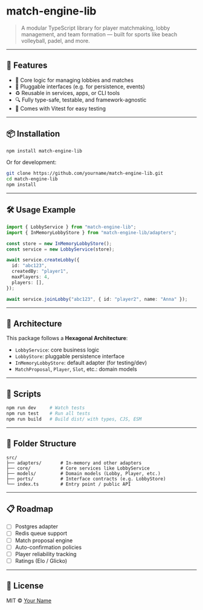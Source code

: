 # match-engine-lib

> A modular TypeScript library for player matchmaking, lobby management, and team formation — built for sports like beach volleyball, padel, and more.

---

## 🚀 Features

- 🧠 Core logic for managing lobbies and matches
- 🧩 Pluggable interfaces (e.g. for persistence, events)
- ♻️ Reusable in services, apps, or CLI tools
- 🔍 Fully type-safe, testable, and framework-agnostic
- 🧪 Comes with Vitest for easy testing

---

## 📦 Installation

```bash
npm install match-engine-lib
```

Or for development:

```bash
git clone https://github.com/yourname/match-engine-lib.git
cd match-engine-lib
npm install
```

---

## 🛠 Usage Example

```ts
import { LobbyService } from "match-engine-lib";
import { InMemoryLobbyStore } from "match-engine-lib/adapters";

const store = new InMemoryLobbyStore();
const service = new LobbyService(store);

await service.createLobby({
  id: "abc123",
  createdBy: "player1",
  maxPlayers: 4,
  players: [],
});

await service.joinLobby("abc123", { id: "player2", name: "Anna" });
```

---

## 🧩 Architecture

This package follows a **Hexagonal Architecture**:

- `LobbyService`: core business logic
- `LobbyStore`: pluggable persistence interface
- `InMemoryLobbyStore`: default adapter (for testing/dev)
- `MatchProposal`, `Player`, `Slot`, etc.: domain models

---

## 🧪 Scripts

```bash
npm run dev     # Watch tests
npm run test    # Run all tests
npm run build   # Build dist/ with types, CJS, ESM
```

---

## 📁 Folder Structure

```
src/
├── adapters/       # In-memory and other adapters
├── core/           # Core services like LobbyService
├── models/         # Domain models (Lobby, Player, etc.)
├── ports/          # Interface contracts (e.g. LobbyStore)
└── index.ts        # Entry point / public API
```

---

## 📋 Roadmap

- [ ] Postgres adapter
- [ ] Redis queue support
- [ ] Match proposal engine
- [ ] Auto-confirmation policies
- [ ] Player reliability tracking
- [ ] Ratings (Elo / Glicko)

---

## 📄 License

MIT © [Your Name](https://github.com/yourname)
